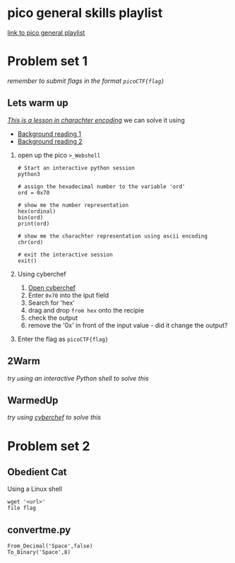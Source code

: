 # pico general skills playlist

[link to pico general playlist](https://play.picoctf.org/playlists/14?m=89)

# Problem set 1

_remember to submit flags in the format `picoCTF{flag}`_

## Lets warm up

[_This is a lesson in charachter encoding_](https://play.picoctf.org/playlists/14?m=90) we can solve it using 

* [Background reading 1](https://dev.to/neumaneuma/decoding-the-confusing-world-of-encodings-part-1-3oke)
* [Background reading 2](https://kunststube.net/encoding/)


1. open up the pico `>_Webshell`
    ```
    # Start an interactive python session
    python3

    # assign the hexadecimal number to the variable 'ord'
    ord = 0x70

    # show me the number representation
    hex(ordinal)
    bin(ord)
    print(ord)

    # show me the charachter representation using ascii encoding
    chr(ord)

    # exit the interactive session
    exit()
    ```
1. Using cyberchef
    1. [Open cyberchef](https://gchq.github.io/)
    1. Enter `0x70` into the iput field
    1. Search for 'hex'
    1. drag and drop `from hex` onto the recipie
    1. check the output
    1. remove the '0x' in front of the input value - did it change the output?



1. Enter the flag as `picoCTF{flag}`

## 2Warm

_try using an interactive Python shell to solve this_

## WarmedUp
_try using [cyberchef](https://gchq.github.io/CyberChef/) to solve this_


# Problem set 2

## Obedient Cat

Using a Linux shell

```
wget '<url>'
file flag
```
## convertme.py

```chef
From_Decimal('Space',false)
To_Binary('Space',8)
```



